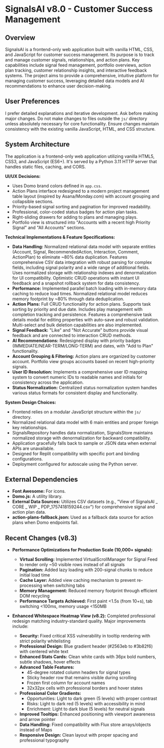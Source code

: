 # SignalsAI v8.0 - Customer Success Management

## Overview
SignalsAI is a frontend-only web application built with vanilla HTML, CSS, and JavaScript for customer success management. Its purpose is to track and manage customer signals, relationships, and action plans. Key capabilities include signal feed management, portfolio overviews, action plan tracking, customer relationship insights, and interactive feedback systems. The project aims to provide a comprehensive, intuitive platform for managing customer success, leveraging detailed data models and AI recommendations to enhance user decision-making.

## User Preferences
I prefer detailed explanations and iterative development. Ask before making major changes. Do not make changes to files outside the `js/` directory unless absolutely necessary for core functionality. Ensure changes maintain consistency with the existing vanilla JavaScript, HTML, and CSS structure.

## System Architecture
The application is a frontend-only web application utilizing vanilla HTML5, CSS3, and JavaScript (ES6+). It's served by a Python 3.11 HTTP server that handles static files, caching, and CORS.

**UI/UX Decisions:**
- Uses Domo brand colors defined in `app.css`.
- Action Plans interface redesigned to a modern project management table layout (inspired by Asana/Monday.com) with account grouping and collapsible sections.
- Priority-based signal sorting and pagination for improved readability.
- Professional, color-coded status badges for action plan tasks.
- Right-sliding drawers for adding to plans and managing plays.
- Portfolio view is structured into "Accounts with a recent high Priority Signal" and "All Accounts" sections.

**Technical Implementations & Feature Specifications:**
- **Data Handling:** Normalized relational data model with separate entities (Account, Signal, RecommendedAction, Interaction, Comment, ActionPlan) to eliminate ~80% data duplication. Features comprehensive CSV data integration with robust parsing for complex fields, including signal polarity and a wide range of additional fields. Uses normalized storage with relationship indexes and denormalization for UI compatibility. Optimistic CRUD operations with instant UI feedback and a snapshot rollback system for data consistency.
- **Performance:** Implemented parallel batch loading with in-memory data caching to reduce load times. Normalized relational model reduces memory footprint by ~80% through data deduplication.
- **Action Plans:** Full CRUD functionality for action plans. Supports task sorting by priority and due date. Includes play management with completion tracking and persistence. Features a comprehensive task details modal for editing properties with auto-save and robust validation. Multi-select and bulk deletion capabilities are also implemented.
- **Signal Feedback:** "Like" and "Not Accurate" buttons provide visual feedback and are connected to interaction CRUD methods.
- **AI Recommendations:** Redesigned display with priority badges (IMMEDIATE/NEAR-TERM/LONG-TERM) and dates, with "Add to Plan" functionality.
- **Account Grouping & Filtering:** Action plans are organized by customer account. Portfolio view groups accounts based on recent high-priority signals.
- **User ID Resolution:** Implements a comprehensive user ID mapping system to convert numeric IDs to readable names and initials for consistency across the application.
- **Status Normalization:** Centralized status normalization system handles various status formats for consistent display and functionality.

**System Design Choices:**
- Frontend relies on a modular JavaScript structure within the `js/` directory.
- Normalized relational data model with 6 main entities and proper foreign key relationships.
- SignalsRepository handles data normalization, SignalsStore maintains normalized storage with denormalization for backward compatibility.
- Application gracefully falls back to sample or JSON data when external APIs are unavailable.
- Designed for Replit compatibility with specific port and binding configurations.
- Deployment configured for autoscale using the Python server.

## External Dependencies
- **Font Awesome:** For icons.
- **Domo.js:** A utility library.
- **External Data Sources:** Utilizes CSV datasets (e.g., "View of SignalsAI _ CORE _ WIP _ PDP_1757418159244.csv") for comprehensive signal and action plan data.
- **action-plans-fallback.json:** Used as a fallback data source for action plans when Domo endpoints fail.

## Recent Changes (v8.3)
- **Performance Optimizations for Production Scale (10,000+ signals):**
  - **Virtual Scrolling:** Implemented VirtualScrollManager for Signal Feed to render only ~50 visible rows instead of all signals
  - **Pagination:** Added lazy loading with 200-signal chunks to reduce initial load time
  - **Cache Layer:** Added view caching mechanism to prevent re-processing when switching tabs
  - **Memory Management:** Reduced memory footprint through efficient DOM recycling
  - **Performance Targets Achieved:** First paint <1.5s (from 10+s), tab switching <100ms, memory usage <150MB

- **Enhanced Whitespace Heatmap View (v8.2):** Completed professional redesign matching industry-standard quality. Major improvements include:
  - **Security:** Fixed critical XSS vulnerability in tooltip rendering with strict polarity whitelisting
  - **Professional Design:** Blue gradient header (#2563eb to #3b82f6) with centered white text
  - **Enhanced Stats Cards:** Clean white cards with 36px bold numbers, subtle shadows, hover effects
  - **Advanced Table Features:**
    - 45-degree rotated column headers for signal types
    - Sticky header row that remains visible during scrolling
    - Frozen first column for account names
    - 32x32px cells with professional borders and hover states
  - **Professional Color Gradients:**
    - Opportunities: Light to dark green (5 levels) with proper contrast
    - Risks: Light to dark red (5 levels) with accessibility in mind
    - Enrichment: Light to dark blue (5 levels) for neutral signals
  - **Improved Tooltips:** Enhanced positioning with viewport awareness and arrow pointer
  - **Data Handling:** Fixed compatibility with Flux store arrays/objects instead of Maps
  - **Responsive Design:** Clean layout with proper spacing and professional typography